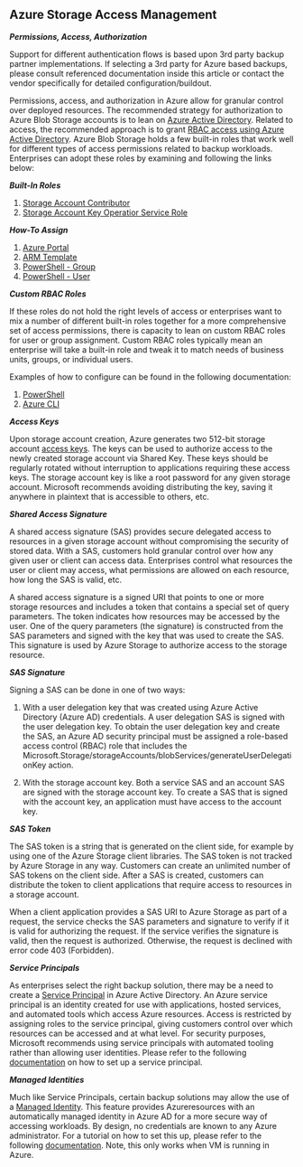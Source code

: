 Azure Storage Access Management
-------------------------------

<a id="perms">***Permissions, Access, Authorization***</a>

Support for different authentication flows is based upon 3rd party backup partner implementations. If selecting a 3rd party for Azure based backups, please consult referenced documentation inside this article or contact the vendor specifically for detailed configuration/buildout.

Permissions, access, and authorization in Azure allow for granular control over deployed resources. The recommended strategy for authorization to Azure Blob Storage accounts is to lean on [Azure Active Directory](https://docs.microsoft.com/en-us/azure/storage/common/storage-auth-aad). Related to access, the recommended approach is to grant [RBAC access using Azure Active Directory](https://docs.microsoft.com/en-us/azure/storage/common/storage-auth-aad-rbac-portal). Azure Blob Storage holds a few built-in roles that work well for different types of access permissions related to backup workloads. Enterprises can adopt these roles by examining and following the links below:

<a id="builtin">***Built-In Roles***</a>
1) [Storage Account Contributor](https://docs.microsoft.com/en-us/azure/role-based-access-control/built-in-roles#storage-account-contributor)
2) [Storage Account Key Operatior Service Role](https://docs.microsoft.com/en-us/azure/role-based-access-control/built-in-roles#storage-account-key-operator-service-role)

<a id="howtoassign">***How-To Assign***</a>

1) [Azure Portal](https://docs.microsoft.com/en-us/azure/role-based-access-control/quickstart-assign-role-user-portal)
2) [ARM Template](https://docs.microsoft.com/en-us/azure/role-based-access-control/tutorial-role-assignments-user-template)
3) [PowerShell - Group](https://docs.microsoft.com/en-us/azure/role-based-access-control/tutorial-role-assignments-group-powershell)
4) [PowerShell - User](https://docs.microsoft.com/en-us/azure/role-based-access-control/tutorial-role-assignments-user-powershell)

<a id="custom">***Custom RBAC Roles***</a>

If these roles do not hold the right levels of access or enterprises want to mix a number of different built-in roles together for a more comprehensive set of access permissions, there is capacity to lean on custom RBAC roles for user or group assignment. Custom RBAC roles typically mean an enterprise will take a built-in role and tweak it to match needs of business units, groups, or individual users.

Examples of how to configure can be found in the following documentation:
1)	[PowerShell](https://docs.microsoft.com/en-us/azure/role-based-access-control/tutorial-custom-role-powershell)
2)	[Azure CLI](https://docs.microsoft.com/en-us/azure/role-based-access-control/tutorial-custom-role-cli)

<a id="accesskeys">***Access Keys***</a>

Upon storage account creation, Azure generates two 512-bit storage account [access keys](https://docs.microsoft.com/en-us/azure/storage/common/storage-account-manage#access-keys). The keys can be used to authorize access to the newly created storage account via Shared Key. These keys should be regularly rotated without interruption to applications requiring these access keys. The storage account key is like a root password for any given storage account. Microsoft recommends avoiding distributing the key, saving it anywhere in plaintext that is accessible to others, etc. 

<a id="sas">***Shared Access Signature***</a>

A shared access signature (SAS) provides secure delegated access to resources in a given storage account without compromising the security of stored data. With a SAS, customers hold granular control over how any given user or client can access data. Enterprises control what resources the user or client may access, what permissions are allowed on each resource, how long the SAS is valid, etc.

A shared access signature is a signed URI that points to one or more storage resources and includes a token that contains a special set of query parameters. The token indicates how resources may be accessed by the user. One of the query parameters (the signature) is constructed from the SAS parameters and signed with the key that was used to create the SAS. This signature is used by Azure Storage to authorize access to the storage resource.

<a id="sassignature">***SAS Signature***</a>

Signing a SAS can be done in one of two ways:

1) With a user delegation key that was created using Azure Active Directory (Azure AD) credentials. A user delegation SAS is signed with the user delegation key. To obtain the user delegation key and create the SAS, an Azure AD security principal must be assigned a role-based access control (RBAC) role that includes the Microsoft.Storage/storageAccounts/blobServices/generateUserDelegationKey action. 

2) With the storage account key. Both a service SAS and an account SAS are signed with the storage account key. To create a SAS that is signed with the account key, an application must have access to the account key.

<a id="sastoken">***SAS Token***</a>

The SAS token is a string that is generated on the client side, for example by using one of the Azure Storage client libraries. The SAS token is not tracked by Azure Storage in any way. Customers can create an unlimited number of SAS tokens on the client side. After a SAS is created, customers can distribute the token to client applications that require access to resources in a storage account.

When a client application provides a SAS URI to Azure Storage as part of a request, the service checks the SAS parameters and signature to verify if it is valid for authorizing the request. If the service verifies the signature is valid, then the request is authorized. Otherwise, the request is declined with error code 403 (Forbidden).

<a id="serviceprincipal">***Service Principals***</a>

As enterprises select the right backup solution, there may be a need to create a [Service Principal](https://docs.microsoft.com/en-us/powershell/azure/create-azure-service-principal-azureps?view=azps-2.7.0) in Azure Active Directory. An Azure service principal is an identity created for use with applications, hosted services, and automated tools which access Azure resources. Access is restricted by assigning roles to the service principal, giving customers control over which resources can be accessed and at what level. For security purposes, Microsoft recommends using service principals with automated tooling rather than allowing user identities. Please refer to the following [documentation](https://docs.microsoft.com/en-us/azure-stack/operator/azure-stack-create-service-principals?view=azs-1908#manage-an-azure-ad-service-principal) on how to set up a service principal.

<a id="managedid">***Managed Identities***</a>

Much like Service Principals, certain backup solutions may allow the use of a [Managed Identity](https://docs.microsoft.com/en-us/azure/active-directory/managed-identities-azure-resources/overview). This feature provides Azureresources with an automatically managed identity in Azure AD for a more secure way of accessing workloads. By design, no credentials are known to any Azure administrator. For a tutorial on how to set this up, please refer to the following [documentation](https://docs.microsoft.com/en-us/azure/active-directory/managed-identities-azure-resources/tutorial-windows-vm-access-arm). Note, this only works when VM is running in Azure.

